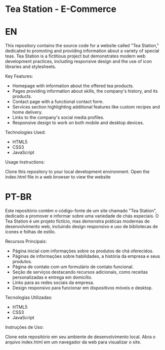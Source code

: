 # Tea Station - E-Commerce

# EN

This repository contains the source code for a website called "Tea Station," dedicated to promoting and providing information about a variety of special teas. Tea Station is a fictitious project but demonstrates modern web development practices, including responsive design and the use of icon libraries and stylesheets.

Key Features:

- Homepage with information about the offered tea products.
- Pages providing information about skills, the company's history, and its products.
- Contact page with a functional contact form.
- Services section highlighting additional features like custom recipes and home delivery.
- Links to the company's social media profiles.
- Responsive design to work on both mobile and desktop devices.

Technologies Used:

- HTML5
- CSS3
- JavaScript

Usage Instructions:

Clone this repository to your local development environment.
Open the index.html file in a web browser to view the website

# PT-BR

Este repositório contém o código-fonte de um site chamado "Tea Station", dedicado a promover e informar sobre uma variedade de chás especiais. O Tea Station é um projeto fictício, mas demonstra práticas modernas de desenvolvimento web, incluindo design responsivo e uso de bibliotecas de ícones e folhas de estilo.

Recursos Principais:

- Página inicial com informações sobre os produtos de chá oferecidos.
- Páginas de informações sobre habilidades, a história da empresa e seus produtos.
- Página de contato com um formulário de contato funcional.
- Seção de serviços destacando recursos adicionais, como receitas personalizadas e entrega em domicílio.
- Links para as redes sociais da empresa.
- Design responsivo para funcionar em dispositivos móveis e desktop.

Tecnologias Utilizadas:

- HTML5
- CSS3
- JavaScript
  
Instruções de Uso:

Clone este repositório em seu ambiente de desenvolvimento local.
Abra o arquivo index.html em um navegador da web para visualizar o site.
